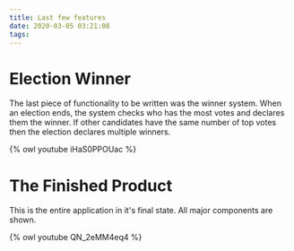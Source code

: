 ```yaml
---
title: Last few features
date: 2020-03-05 03:21:08
tags:
---
```


  

# Election Winner

The last piece of functionality to be written was the winner system. When an election ends, the system checks who has the most votes and declares them the winner. If other candidates have the same number of top votes then the election declares multiple winners.

{% owl youtube iHaS0PPOUac %}
  

# The Finished Product

This is the entire application in it's final state. All major components are shown. 

{% owl youtube QN_2eMM4eq4 %}
